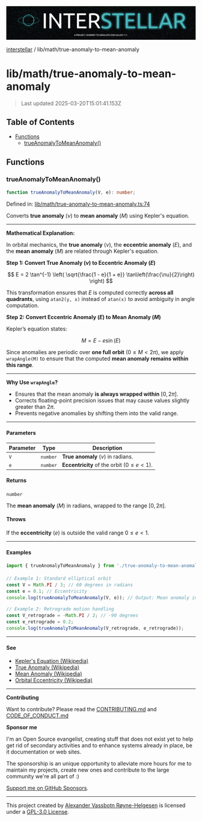 <div><img alt="SPECCER logo" src="https://raw.githubusercontent.com/phun-ky/interstellar/main/public/interstellar-header.png" style="max-height:120px;"/></div>

[interstellar](../../README.md) / lib/math/true-anomaly-to-mean-anomaly

# lib/math/true-anomaly-to-mean-anomaly

> Last updated 2025-03-20T15:01:41.153Z

## Table of Contents

- [Functions](#functions)
  - [trueAnomalyToMeanAnomaly()](#trueanomalytomeananomaly)

## Functions

### trueAnomalyToMeanAnomaly()

```ts
function trueAnomalyToMeanAnomaly(V, e): number;
```

Defined in:
[lib/math/true-anomaly-to-mean-anomaly.ts:74](https://github.com/phun-ky/interstellar/blob/main/src/lib/math/true-anomaly-to-mean-anomaly.ts#L74)

Converts **true anomaly** ($\nu$) to **mean anomaly** ($M$) using Kepler's
equation.

---

**Mathematical Explanation:**

In orbital mechanics, the **true anomaly** ($\nu$), the **eccentric anomaly**
($E$), and the **mean anomaly** ($M$) are related through Kepler's equation.

**Step 1: Convert True Anomaly ($\nu$) to Eccentric Anomaly ($E$)**

$$
E = 2 \tan^{-1} \left( \sqrt{\frac{1 - e}{1 + e}} \tan\left(\frac{\nu}{2}\right) \right)
$$

This transformation ensures that $E$ is computed correctly **across all
quadrants**, using `atan2(y, x)` instead of `atan(x)` to avoid ambiguity in
angle computation.

**Step 2: Convert Eccentric Anomaly ($E$) to Mean Anomaly ($M$)**

Kepler’s equation states:

$$
M = E - e \sin(E)
$$

Since anomalies are periodic over **one full orbit** ($0 \leq M < 2\pi$), we
apply `wrapAngle(M)` to ensure that the computed **mean anomaly remains within
this range**.

---

**Why Use `wrapAngle`?**

- Ensures that the mean anomaly **is always wrapped within** $[0, 2\pi]$.
- Corrects floating-point precision issues that may cause values slightly
  greater than $2\pi$.
- Prevents negative anomalies by shifting them into the valid range.

---

#### Parameters

| Parameter | Type     | Description                                     |
| --------- | -------- | ----------------------------------------------- |
| `V`       | `number` | **True anomaly** ($\nu$) in radians.            |
| `e`       | `number` | **Eccentricity** of the orbit ($0 \leq e < 1$). |

#### Returns

`number`

The **mean anomaly** ($M$) in radians, wrapped to the range $[0, 2\pi]$.

#### Throws

If the **eccentricity** ($e$) is outside the valid range $0 \leq e < 1$.

---

#### Examples

```ts
import { trueAnomalyToMeanAnomaly } from './true-anomaly-to-mean-anomaly';

// Example 1: Standard elliptical orbit
const V = Math.PI / 3; // 60 degrees in radians
const e = 0.1; // Eccentricity
console.log(trueAnomalyToMeanAnomaly(V, e)); // Output: Mean anomaly in radians
```

```ts
// Example 2: Retrograde motion handling
const V_retrograde = -Math.PI / 2; // -90 degrees
const e_retrograde = 0.2;
console.log(trueAnomalyToMeanAnomaly(V_retrograde, e_retrograde));
```

---

#### See

- [Kepler's Equation (Wikipedia)](https://en.wikipedia.org/wiki/Kepler%27s_equation)
- [True Anomaly (Wikipedia)](https://en.wikipedia.org/wiki/True_anomaly)
- [Mean Anomaly (Wikipedia)](https://en.wikipedia.org/wiki/Mean_anomaly)
- [Orbital Eccentricity (Wikipedia)](https://en.wikipedia.org/wiki/Orbital_eccentricity)

---

**Contributing**

Want to contribute? Please read the
[CONTRIBUTING.md](https://github.com/phun-ky/interstellar/blob/main/CONTRIBUTING.md)
and
[CODE_OF_CONDUCT.md](https://github.com/phun-ky/interstellar/blob/main/CODE_OF_CONDUCT.md)

**Sponsor me**

I'm an Open Source evangelist, creating stuff that does not exist yet to help
get rid of secondary activities and to enhance systems already in place, be it
documentation or web sites.

The sponsorship is an unique opportunity to alleviate more hours for me to
maintain my projects, create new ones and contribute to the large community
we're all part of :)

[Support me on GitHub Sponsors](https://github.com/sponsors/phun-ky).

---

This project created by [Alexander Vassbotn Røyne-Helgesen](http://phun-ky.net)
is licensed under a
[GPL-3.0 License](https://choosealicense.com/licenses/gpl-3.0/).
